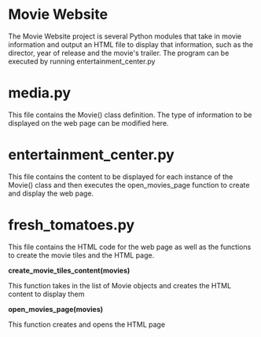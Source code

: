 # Movie Website

The Movie Website project is several Python modules that take in movie information and output an HTML file to display that information, such as the director, year of release and the movie's trailer. The program can be executed by running entertainment_center.py

# media.py

This file contains the Movie() class definition. The type of information to be displayed on the web page can be modified here.

# entertainment_center.py

This file contains the content to be displayed for each instance of the Movie() class and then executes the open_movies_page function to create and display the web page.

# fresh_tomatoes.py

This file contains the HTML code for the web page as well as the functions to create the movie tiles and the HTML page.

**create_movie_tiles_content(movies)**

This function takes in the list of Movie objects and creates the HTML content to display them

**open_movies_page(movies)**

This function creates and opens the HTML page 
